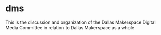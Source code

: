 # dms
This is the discussion and organization of the Dallas Makerspace Digital Media Committee in relation to Dallas Makerspace as a whole
